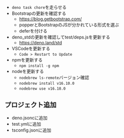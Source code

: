 - `deno task chore`を走らせる
- Bootstrapの更新を確認する
  - https://blog.getbootstrap.com/
  - popperとBootstrapのJSが分かれている形式を選ぶ
  - deferを付ける
- deno_stdの更新を確認してtest/deps.jsを更新する
  - https://deno.land/std
- VSCodeを更新する
  - `Code > Restart to Update`
- npmを更新する
  - `npm install -g npm`
- nodeを更新する
  - `nodebrew ls-remote`バージョン確認
  - `nodebrew install v16.10.0`
  - `nodebrew use v16.10.0`

## プロジェクト追加

- deno.jsoncに追加
- test.ymlに追加
- tsconfig.jsonに追加
